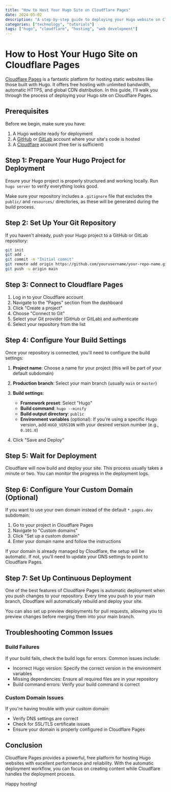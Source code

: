 ```yaml
---
title: "How to Host Your Hugo Site on Cloudflare Pages"
date: 2024-05-02
description: "A step-by-step guide to deploying your Hugo website on Cloudflare Pages"
categories: ["technology", "tutorials"]
tags: ["hugo", "cloudflare", "hosting", "web development"]
---
```


# How to Host Your Hugo Site on Cloudflare Pages

[Cloudflare Pages](https://pages.cloudflare.com/) is a fantastic platform for hosting static websites like those built with Hugo. It offers free hosting with unlimited bandwidth, automatic HTTPS, and global CDN distribution. In this guide, I'll walk you through the process of deploying your Hugo site on Cloudflare Pages.

## Prerequisites

Before we begin, make sure you have:

1. A Hugo website ready for deployment
2. A [GitHub](https://github.com/) or [GitLab](https://gitlab.com/) account where your site's code is hosted
3. A [Cloudflare](https://www.cloudflare.com/) account (free tier is sufficient)

## Step 1: Prepare Your Hugo Project for Deployment

Ensure your Hugo project is properly structured and working locally. Run `hugo server` to verify everything looks good.

Make sure your repository includes a `.gitignore` file that excludes the `public/` and `resources/` directories, as these will be generated during the build process.

## Step 2: Set Up Your Git Repository

If you haven't already, push your Hugo project to a GitHub or GitLab repository:

```bash
git init
git add .
git commit -m "Initial commit"
git remote add origin https://github.com/yourusername/your-repo-name.git
git push -u origin main
```

## Step 3: Connect to Cloudflare Pages

1. Log in to your Cloudflare account
2. Navigate to the "Pages" section from the dashboard
3. Click "Create a project"
4. Choose "Connect to Git"
5. Select your Git provider (GitHub or GitLab) and authenticate
6. Select your repository from the list

## Step 4: Configure Your Build Settings

Once your repository is connected, you'll need to configure the build settings:

1. **Project name**: Choose a name for your project (this will be part of your default subdomain)
2. **Production branch**: Select your main branch (usually `main` or `master`)
3. **Build settings**:
   - **Framework preset**: Select "Hugo"
   - **Build command**: `hugo --minify`
   - **Build output directory**: `public`
   - **Environment variables** (optional): If you're using a specific Hugo version, add `HUGO_VERSION` with your desired version number (e.g., `0.101.0`)

4. Click "Save and Deploy"

## Step 5: Wait for Deployment

Cloudflare will now build and deploy your site. This process usually takes a minute or two. You can monitor the progress in the deployment logs.

## Step 6: Configure Your Custom Domain (Optional)

If you want to use your own domain instead of the default `*.pages.dev` subdomain:

1. Go to your project in Cloudflare Pages
2. Navigate to "Custom domains"
3. Click "Set up a custom domain"
4. Enter your domain name and follow the instructions

If your domain is already managed by Cloudflare, the setup will be automatic. If not, you'll need to update your DNS settings to point to Cloudflare Pages.

## Step 7: Set Up Continuous Deployment

One of the best features of Cloudflare Pages is automatic deployment when you push changes to your repository. Every time you push to your main branch, Cloudflare will automatically rebuild and deploy your site.

You can also set up preview deployments for pull requests, allowing you to preview changes before merging them into your main branch.

## Troubleshooting Common Issues

### Build Failures

If your build fails, check the build logs for errors. Common issues include:

- Incorrect Hugo version: Specify the correct version in the environment variables
- Missing dependencies: Ensure all required files are in your repository
- Build command errors: Verify your build command is correct

### Custom Domain Issues

If you're having trouble with your custom domain:

- Verify DNS settings are correct
- Check for SSL/TLS certificate issues
- Ensure your domain is properly configured in Cloudflare Pages

## Conclusion

Cloudflare Pages provides a powerful, free platform for hosting Hugo websites with excellent performance and reliability. With the automatic deployment workflow, you can focus on creating content while Cloudflare handles the deployment process.

Happy hosting! 